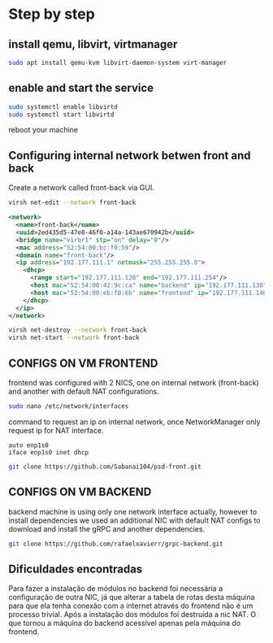 # Step by step

## install qemu, libvirt, virtmanager

```bash
sudo apt install qemu-kvm libvirt-daemon-system virt-manager
```

## enable and start the service

```bash
sudo systemctl enable libvirtd
sudo systemctl start libvirtd
```

reboot your machine

## Configuring internal network betwen front and back

Create a network called front-back via GUI.


```bash
virsh net-edit --network front-back   
```

```xml
<network>
  <name>front-back</name>
  <uuid>2ed435d5-47e0-46f0-a14a-143ae670942b</uuid>
  <bridge name="virbr1" stp="on" delay="0"/>
  <mac address="52:54:00:bc:f0:59"/>
  <domain name="front-back"/>
  <ip address="192.177.111.1" netmask="255.255.255.0">
    <dhcp>
      <range start="192.177.111.128" end="192.177.111.254"/>
      <host mac="52:54:00:42:9c:ca" name="backend" ip="192.177.111.130"/>
      <host mac="52:54:00:eb:f0:6b" name="frontend" ip="192.177.111.140"/>
    </dhcp>
  </ip>
</network>
```

```bash
virsh net-destroy --network front-back  
virsh net-start --network front-back  
```

## CONFIGS ON VM FRONTEND

frontend was configured with 2 NICS, one on internal network (front-back) and another
with default NAT configurations.

```bash
sudo nano /etc/network/interfaces
```

command to request an ip on internal network, once NetworkManager only request ip for NAT interface.

```
auto enp1s0
iface enp1s0 inet dhcp
```

```bash
git clone https://github.com/Sabanai104/psd-front.git
```

## CONFIGS ON VM BACKEND

backend machine is using only one network interface actually, however to install dependencies we used
an additional NIC with default NAT configs to download and install the gRPC and another dependencies.

```bash
git clone https://github.com/rafaelxavierr/grpc-backend.git
```

## Dificuldades encontradas

Para fazer a instalação de módulos no backend foi necessária a configuração de outra NIC, já que alterar
a tabela de rotas desta máquina para que ela tenha conexão com a internet através do frontend não é um processo
trivial. Após a instalação dos módulos foi destruída a nic NAT. O que tornou a máquina do backend acessível
apenas pela máquina do frontend.
